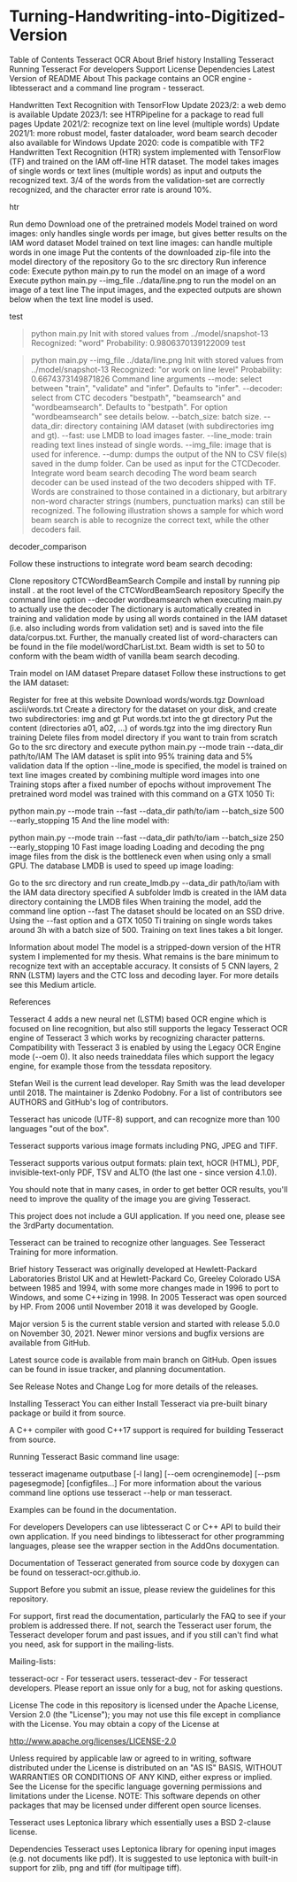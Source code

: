# Turning-Handwriting-into-Digitized-Version
Table of Contents
Tesseract OCR
About
Brief history
Installing Tesseract
Running Tesseract
For developers
Support
License
Dependencies
Latest Version of README
About
This package contains an OCR engine - libtesseract and a command line program - tesseract.

Handwritten Text Recognition with TensorFlow
Update 2023/2: a web demo is available
Update 2023/1: see HTRPipeline for a package to read full pages
Update 2021/2: recognize text on line level (multiple words)
Update 2021/1: more robust model, faster dataloader, word beam search decoder also available for Windows
Update 2020: code is compatible with TF2
Handwritten Text Recognition (HTR) system implemented with TensorFlow (TF) and trained on the IAM off-line HTR dataset. The model takes images of single words or text lines (multiple words) as input and outputs the recognized text. 3/4 of the words from the validation-set are correctly recognized, and the character error rate is around 10%.

htr

Run demo
Download one of the pretrained models
Model trained on word images: only handles single words per image, but gives better results on the IAM word dataset
Model trained on text line images: can handle multiple words in one image
Put the contents of the downloaded zip-file into the model directory of the repository
Go to the src directory
Run inference code:
Execute python main.py to run the model on an image of a word
Execute python main.py --img_file ../data/line.png to run the model on an image of a text line
The input images, and the expected outputs are shown below when the text line model is used.

test

> python main.py
Init with stored values from ../model/snapshot-13
Recognized: "word"
Probability: 0.9806370139122009
test

> python main.py --img_file ../data/line.png
Init with stored values from ../model/snapshot-13
Recognized: "or work on line level"
Probability: 0.6674373149871826
Command line arguments
--mode: select between "train", "validate" and "infer". Defaults to "infer".
--decoder: select from CTC decoders "bestpath", "beamsearch" and "wordbeamsearch". Defaults to "bestpath". For option "wordbeamsearch" see details below.
--batch_size: batch size.
--data_dir: directory containing IAM dataset (with subdirectories img and gt).
--fast: use LMDB to load images faster.
--line_mode: train reading text lines instead of single words.
--img_file: image that is used for inference.
--dump: dumps the output of the NN to CSV file(s) saved in the dump folder. Can be used as input for the CTCDecoder.
Integrate word beam search decoding
The word beam search decoder can be used instead of the two decoders shipped with TF. Words are constrained to those contained in a dictionary, but arbitrary non-word character strings (numbers, punctuation marks) can still be recognized. The following illustration shows a sample for which word beam search is able to recognize the correct text, while the other decoders fail.

decoder_comparison

Follow these instructions to integrate word beam search decoding:

Clone repository CTCWordBeamSearch
Compile and install by running pip install . at the root level of the CTCWordBeamSearch repository
Specify the command line option --decoder wordbeamsearch when executing main.py to actually use the decoder
The dictionary is automatically created in training and validation mode by using all words contained in the IAM dataset (i.e. also including words from validation set) and is saved into the file data/corpus.txt. Further, the manually created list of word-characters can be found in the file model/wordCharList.txt. Beam width is set to 50 to conform with the beam width of vanilla beam search decoding.

Train model on IAM dataset
Prepare dataset
Follow these instructions to get the IAM dataset:

Register for free at this website
Download words/words.tgz
Download ascii/words.txt
Create a directory for the dataset on your disk, and create two subdirectories: img and gt
Put words.txt into the gt directory
Put the content (directories a01, a02, ...) of words.tgz into the img directory
Run training
Delete files from model directory if you want to train from scratch
Go to the src directory and execute python main.py --mode train --data_dir path/to/IAM
The IAM dataset is split into 95% training data and 5% validation data
If the option --line_mode is specified, the model is trained on text line images created by combining multiple word images into one
Training stops after a fixed number of epochs without improvement
The pretrained word model was trained with this command on a GTX 1050 Ti:

python main.py --mode train --fast --data_dir path/to/iam  --batch_size 500 --early_stopping 15
And the line model with:

python main.py --mode train --fast --data_dir path/to/iam  --batch_size 250 --early_stopping 10
Fast image loading
Loading and decoding the png image files from the disk is the bottleneck even when using only a small GPU. The database LMDB is used to speed up image loading:

Go to the src directory and run create_lmdb.py --data_dir path/to/iam with the IAM data directory specified
A subfolder lmdb is created in the IAM data directory containing the LMDB files
When training the model, add the command line option --fast
The dataset should be located on an SSD drive. Using the --fast option and a GTX 1050 Ti training on single words takes around 3h with a batch size of 500. Training on text lines takes a bit longer.

Information about model
The model is a stripped-down version of the HTR system I implemented for my thesis. What remains is the bare minimum to recognize text with an acceptable accuracy. It consists of 5 CNN layers, 2 RNN (LSTM) layers and the CTC loss and decoding layer. For more details see this Medium article.

References

Tesseract 4 adds a new neural net (LSTM) based OCR engine which is focused on line recognition, but also still supports the legacy Tesseract OCR engine of Tesseract 3 which works by recognizing character patterns. Compatibility with Tesseract 3 is enabled by using the Legacy OCR Engine mode (--oem 0). It also needs traineddata files which support the legacy engine, for example those from the tessdata repository.

Stefan Weil is the current lead developer. Ray Smith was the lead developer until 2018. The maintainer is Zdenko Podobny. For a list of contributors see AUTHORS and GitHub's log of contributors.

Tesseract has unicode (UTF-8) support, and can recognize more than 100 languages "out of the box".

Tesseract supports various image formats including PNG, JPEG and TIFF.

Tesseract supports various output formats: plain text, hOCR (HTML), PDF, invisible-text-only PDF, TSV and ALTO (the last one - since version 4.1.0).

You should note that in many cases, in order to get better OCR results, you'll need to improve the quality of the image you are giving Tesseract.

This project does not include a GUI application. If you need one, please see the 3rdParty documentation.

Tesseract can be trained to recognize other languages. See Tesseract Training for more information.

Brief history
Tesseract was originally developed at Hewlett-Packard Laboratories Bristol UK and at Hewlett-Packard Co, Greeley Colorado USA between 1985 and 1994, with some more changes made in 1996 to port to Windows, and some C++izing in 1998. In 2005 Tesseract was open sourced by HP. From 2006 until November 2018 it was developed by Google.

Major version 5 is the current stable version and started with release 5.0.0 on November 30, 2021. Newer minor versions and bugfix versions are available from GitHub.

Latest source code is available from main branch on GitHub. Open issues can be found in issue tracker, and planning documentation.

See Release Notes and Change Log for more details of the releases.

Installing Tesseract
You can either Install Tesseract via pre-built binary package or build it from source.

A C++ compiler with good C++17 support is required for building Tesseract from source.

Running Tesseract
Basic command line usage:

tesseract imagename outputbase [-l lang] [--oem ocrenginemode] [--psm pagesegmode] [configfiles...]
For more information about the various command line options use tesseract --help or man tesseract.

Examples can be found in the documentation.

For developers
Developers can use libtesseract C or C++ API to build their own application. If you need bindings to libtesseract for other programming languages, please see the wrapper section in the AddOns documentation.

Documentation of Tesseract generated from source code by doxygen can be found on tesseract-ocr.github.io.

Support
Before you submit an issue, please review the guidelines for this repository.

For support, first read the documentation, particularly the FAQ to see if your problem is addressed there. If not, search the Tesseract user forum, the Tesseract developer forum and past issues, and if you still can't find what you need, ask for support in the mailing-lists.

Mailing-lists:

tesseract-ocr - For tesseract users.
tesseract-dev - For tesseract developers.
Please report an issue only for a bug, not for asking questions.

License
The code in this repository is licensed under the Apache License, Version 2.0 (the "License");
you may not use this file except in compliance with the License.
You may obtain a copy of the License at

   http://www.apache.org/licenses/LICENSE-2.0

Unless required by applicable law or agreed to in writing, software
distributed under the License is distributed on an "AS IS" BASIS,
WITHOUT WARRANTIES OR CONDITIONS OF ANY KIND, either express or implied.
See the License for the specific language governing permissions and
limitations under the License.
NOTE: This software depends on other packages that may be licensed under different open source licenses.

Tesseract uses Leptonica library which essentially uses a BSD 2-clause license.

Dependencies
Tesseract uses Leptonica library for opening input images (e.g. not documents like pdf). It is suggested to use leptonica with built-in support for zlib, png and tiff (for multipage tiff).

